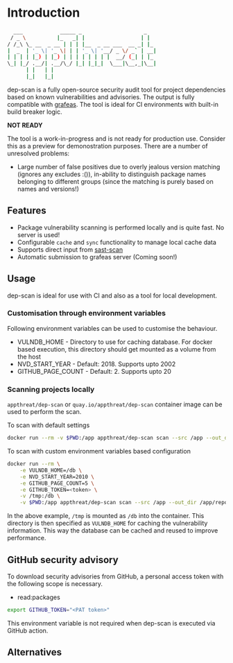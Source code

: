 # Introduction

```bash
  ___            _____ _                    _
 / _ \          |_   _| |                  | |
/ /_\ \_ __  _ __ | | | |__  _ __ ___  __ _| |_
|  _  | '_ \| '_ \| | | '_ \| '__/ _ \/ _` | __|
| | | | |_) | |_) | | | | | | | |  __/ (_| | |_
\_| |_/ .__/| .__/\_/ |_| |_|_|  \___|\__,_|\__|
      | |   | |
      |_|   |_|
```

dep-scan is a fully open-source security audit tool for project dependencies based on known vulnerabilities and advisories. The output is fully compatible with [grafeas](https://github.com/grafeas/grafeas). The tool is ideal for CI environments with built-in build breaker logic.

**NOT READY**

The tool is a work-in-progress and is not ready for production use. Consider this as a preview for demonostration purposes. There are a number of unresolved problems:

- Large number of false positives due to overly jealous version matching (ignores any excludes :()), in-ability to distinguish package names belonging to different groups (since the matching is purely based on names and versions!)

## Features

- Package vulnerability scanning is performed locally and is quite fast. No server is used!
- Configurable `cache` and `sync` functionality to manage local cache data
- Supports direct input from [sast-scan](https://github.com/AppThreat/sast-scan/)
- Automatic submission to grafeas server (Coming soon!)

## Usage

dep-scan is ideal for use with CI and also as a tool for local development.

### Customisation through environment variables

Following environment variables can be used to customise the behaviour.

- VULNDB_HOME - Directory to use for caching database. For docker based execution, this directory should get mounted as a volume from the host
- NVD_START_YEAR - Default: 2018. Supports upto 2002
- GITHUB_PAGE_COUNT - Default: 2. Supports upto 20

### Scanning projects locally

`appthreat/dep-scan` or `quay.io/appthreat/dep-scan` container image can be used to perform the scan.

To scan with default settings

```bash
docker run --rm -v $PWD:/app appthreat/dep-scan scan --src /app --out_dir /app/reports
```

To scan with custom environment variables based configuration

```bash
docker run --rm \
    -e VULNDB_HOME=/db \
    -e NVD_START_YEAR=2010 \
    -e GITHUB_PAGE_COUNT=5 \
    -e GITHUB_TOKEN=<token> \
    -v /tmp:/db \
    -v $PWD:/app appthreat/dep-scan scan --src /app --out_dir /app/reports
```

In the above example, `/tmp` is mounted as `/db` into the container. This directory is then specified as `VULNDB_HOME` for caching the vulnerability information. This way the database can be cached and reused to improve performance.

## GitHub security advisory

To download security advisories from GitHub, a personal access token with the following scope is necessary.

- read:packages

```bash
export GITHUB_TOKEN="<PAT token>"
```

This environment variable is not required when dep-scan is executed via GitHub action.

## Alternatives
